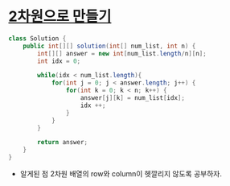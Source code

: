 # [2차원으로 만들기](https://school.programmers.co.kr/learn/courses/30/lessons/120842)
```java
class Solution {
    public int[][] solution(int[] num_list, int n) {
        int[][] answer = new int[num_list.length/n][n];
        int idx = 0;

        while(idx < num_list.length){
            for(int j = 0; j < answer.length; j++) {
                for(int k = 0; k < n; k++) {
                    answer[j][k] = num_list[idx];
                    idx ++;
                }
            }
        }

        return answer;
    }
}
```

- 알게된 점
2차원 배열의 row와 column이 헷깔리지 않도록 공부하자.